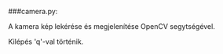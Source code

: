 ###camera.py:

A kamera kép lekérése és megjelenítése OpenCV segytségével.

Kilépés 'q'-val történik.
